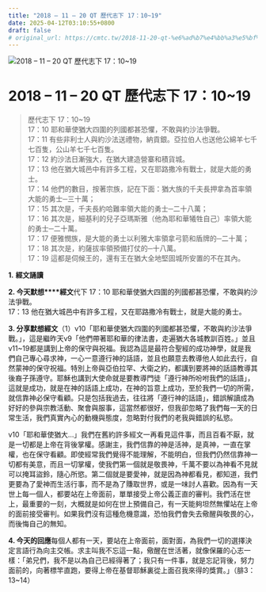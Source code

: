 ```yaml
---
title: "2018 – 11 – 20 QT 歷代志下 17：10~19"
date: 2025-04-12T03:10:55+0800
draft: false
# original_url: https://cmtc.tw/2018-11-20-qt-%e6%ad%b7%e4%bb%a3%e5%bf%97%e4%b8%8b-17%ef%bc%9a1019
---
```


![2018 – 11 – 20 QT 歷代志下 17：10~19](/images/qt.jpg   "2018 – 11 – 20 QT 歷代志下 17：10~19")

# 2018 – 11 – 20 QT 歷代志下 17：10~19

> 歷代志下 17：10~19  
> 17：10 耶和華使猶大四圍的列國都甚恐懼，不敢與約沙法爭戰。  
> 17：11 有些非利士人與約沙法送禮物，納貢銀。亞拉伯人也送他公綿羊七千七百隻，公山羊七千七百隻。  
> 17：12 約沙法日漸強大，在猶大建造營寨和積貨城。  
> 17：13 他在猶大城邑中有許多工程，又在耶路撒冷有戰士，就是大能的勇士。  
> 17：14 他們的數目，按著宗族，記在下面：猶大族的千夫長押拿為首率領大能的勇士─三十萬；  
> 17：15 其次是，千夫長約哈難率領大能的勇士─二十八萬；  
> 17：16 其次是，細基利的兒子亞瑪斯雅（他為耶和華犧牲自己）率領大能的勇士─二十萬。  
> 17：17 便雅憫族，是大能的勇士以利雅大率領拿弓箭和盾牌的─二十萬；  
> 17：18 其次是，約薩拔率領預備打仗的─十八萬。  
> 17：19 這都是伺候王的，還有王在猶大全地堅固城所安置的不在其內。

**1.** **經文誦讀**

**2. 今天默想****經文**代下 17：10 耶和華使猶大四圍的列國都甚恐懼，不敢與約沙法爭戰。  
17：13 他在猶大城邑中有許多工程，又在耶路撒冷有戰士，就是大能的勇士。

**3. 分享默想經文**（1）v10「耶和華使猶大四圍的列國都甚恐懼，不敢與約沙法爭戰。」，這是繼昨天v9「他們帶著耶和華的律法書，走遍猶大各城教訓百姓。」並且v11~19都是講到上帝的保守與祝福。我認為這是最符合聖經的成功神學，就是我們自己專心尋求神，一心一意遵行神的話語，並且也願意去教導他人如此去行，自然蒙神的保守祝福。特別上帝與亞伯拉罕、大衛之約，都講到要將神的話語教導其後裔子孫遵守。耶穌也講到大使命就是要教導門徒「遵行神所吩咐我們的話語」，這就是成功，就是在神的話語上成功，在神的旨意上成功，至於我們一切的所需，就信靠神必保守看顧。只是包括我過去，往往將「遵行神的話語」，錯誤解讀成為好好的參與宗教活動、聚會與服事，這當然都很好，但我卻忽略了我們每一天的日常生活，我們真實內心的動機與態度，忽略對付我們的老我與錯誤的私慾。

v10「耶和華使猶大…」我們在舊約許多經文一再看見這件事，而且百看不厭，就是一切都是上帝在背後掌權。感謝主，我們信靠的神是活神，是真神，一直在掌權，也在保守看顧。即使經常我們覺得不能理解，不能明白，但我們仍然信靠神一切都有美意，而且一切掌權，使我們第一個就是敬畏神，千萬不要以為神看不見就可以掩耳盜鈴，隨心所慾。第二個就是要愛神，就是因為神都看見，都知道，我們更要為了愛神而生活行事，而不是為了賺取世界，或是一味討人喜歡。因為有一天世上每一個人，都要站在上帝面前，單單接受上帝公義正直的審判。我們活在世上，最重要的一刻，大概就是如何在世上預備自己，有一天能夠坦然無懼站在上帝的面前接受審判。如果我們沒有這種危機意識，恐怕我們會失去儆醒與敬畏的心，而後悔自己的無知。

**4. 今天的回應**每個人都有一天，要站在上帝面前，面對面，為我們一切的選擇決定言語行為向主交帳。求主叫我不忘這一點，儆醒在世活著，就像保羅的心志一樣：「弟兄們，我不是以為自己已經得著了；我只有一件事，就是忘記背後，努力面前的，向著標竿直跑，要得上帝在基督耶穌裏從上面召我來得的獎賞。」（腓3：13~14）